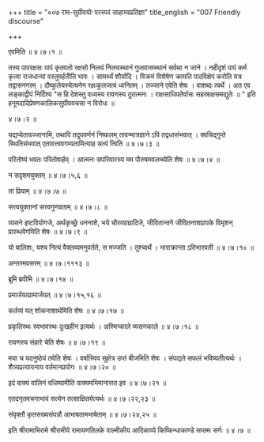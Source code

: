 +++
title = "००७ राम-सुग्रीवयोः परस्परं साहाय्यप्रतिज्ञा"
title_english = "007 Friendly discourse"

+++


एवमिति  ॥  ४।७।१  ॥   

  

तस्य पापरक्षसः पापं कृतवतो रक्षसो निलयं निलयस्थानं गुप्तवासस्थानं सर्वथा
न जाने । नहीदृशं पापं कर्म कृत्वा राजधान्यां वस्तुमर्हतीति भावः ।
सामर्थ्यं शौर्यादि । विक्रमं विशेषेण क्रामति पादविक्षेपं करोति यत्र
तद्वासनगरम् । दौष्कुलेयस्येत्यनेन रक्षःकुलजत्वं ध्वनितम् । तज्जाने एवेति
शेषः । वाशब्दः त्वर्थे । अत एव लङ्काद्वीपं निर्दिश्य "स हि देशस्तु
वध्यस्य रावणस्य दुरात्मनः । राक्षसाधिपतेर्वासः सहस्राक्षसमद्युतेः  ॥ "
इति हनूमदादिप्रेषणकालिकसुग्रीववचसा न विरोधः  ॥   

४।७।२  ॥   

यद्यप्येतावज्जानामि, तथापि तदुपवर्णनं निष्फलम् तावन्मात्रज्ञाने ऽपि
तद्वधासंभवात् । क्वचिद्गुप्ते स्थितिसंभवात् एतावत्त्ववगम्यतामित्याह
सत्यं त्विति  ॥  ४।७।३  ॥   

  

परितोष्यं भवतः परितोषार्हम् । आत्मनः सपरिवारस्य मम पौरुषमवलम्ब्येति शेषः
 ॥  ४।७।४  ॥   

  

न सदृशमयुक्तम्  ॥  ४।७।५,६  ॥   

  

तां प्रियाम्  ॥  ४।७।७  ॥   

  

सत्त्वयुक्तानां सत्त्वगुणवताम्  ॥  ४।७।८  ॥   

  

व्यसने इष्टवियोगजे, अर्थकृच्छ्रे धननाशे, भये चौरव्याघ्रादिजे,
जीवितान्तगे जीवितनाशप्रापके विमृशन् प्रारब्धवेगमिति शेषः  ॥  ४।७।९  ॥   

  

यो बालिशः, यश्च नित्यं वैक्लव्यमनुवर्तते, स मज्जति । तुश्चार्थे ।
भाराक्रान्ता ऽतिभारवती  ॥  ४।७।१०  ॥   

  

अन्तरमवसरम्  ॥  ४।७।१११३  ॥   

  

ब्रूमि ब्रवीमि  ॥  ४।७।१४  ॥   

  

प्रमार्जयत्प्रामार्जयत्  ॥  ४।७।१५,१६  ॥   

  

कर्तव्यं यत् शोकनाशार्थमिति शेषः  ॥  ४।७।१७  ॥   

  

प्रकृतिस्थः स्वभावस्थः दुःखहीन इत्यर्थः । अस्मिन्काले व्यसनकाले  ॥ 
४।७।१८ ॥   

  

रावणस्य संहारे चेति शेषः  ॥  ४।७।१९  ॥   

  

मया च यदनुष्ठेयं तवेति शेषः । वर्षास्विव सुक्षेत्र उप्तं बीजमिति शेषः ।
संपद्यते सफलं भविष्यतीत्यर्थः । शैत्र्यप्रत्यायनाय वर्तमानप्रयोगः  ॥ 
४।७।२०  ॥   

  

इदं वाक्यं वालिनं वधिष्यामीति वाक्यमभिमानात्तत इव  ॥  ४।७।२१  ॥   

  

एतदनृतवचनाभावं सत्येन तत्साक्षितयेत्यर्थः  ॥  ४।७।२२,२३  ॥   

  

संपृक्तौ कृतसख्यसंपन्नौ आभाषतामभाषेताम्  ॥  ४।७।२४,२५  ॥   

  

इति श्रीरामाभिरामे श्रीरामीये रामायणतिलके वाल्मीकीय आदिकाव्ये
किष्किन्धाकाण्डे सप्तमः सर्गः  ॥  ४।७  ॥   

  


